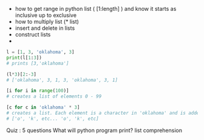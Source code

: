 - how to get range in python list ( [1:length] ) and know it starts as inclusive up to exclusive 
- how to multiply list (* list)
- insert and delete in lists
- construct lists
- 
```python
l = [1, 3, 'oklahoma', 3]
print(l[1:3])
# prints [3,'oklahoma']

(l*3)[2:-3]
# ['oklahoma', 3, 1, 3, 'oklahoma', 3, 1]

[i for i in range(100)]
# creates a list of elements 0 - 99

[c for c in 'oklahoma' * 3]
# creates a list. Each element is a character in 'oklahoma' and is added 3 times 
# ['o', 'k', etc... 'o', 'k', etc]


```
Quiz : 5 questions
What will python program print?
list comprehension